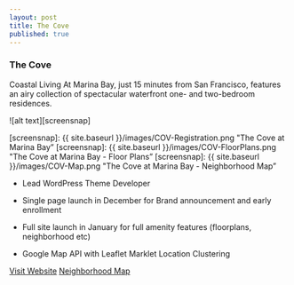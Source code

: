 ```yaml
---
layout: post
title: The Cove
published: true
---
```


### The Cove

Coastal Living At Marina Bay, just 15 minutes from San Francisco, features an airy collection of spectacular waterfront one- and two-bedroom residences.
 
![alt text][screensnap]

[screensnap]: {{ site.baseurl }}/images/COV-Registration.png "The Cove at Marina Bay”
[screensnap]: {{ site.baseurl }}/images/COV-FloorPlans.png "The Cove at Marina Bay - Floor Plans”
[screensnap]: {{ site.baseurl }}/images/COV-Map.png "The Cove at Marina Bay - Neighborhood Map”

* Lead WordPress Theme Developer

* Single page launch in December for Brand announcement and early enrollment 

* Full site launch in January for full amenity features (floorplans, neighborhood etc) 

* Google Map API with Leaflet Marklet Location Clustering


[Visit Website](http://thecoveca.com)
[Neighborhood Map](http://thecoveca.com/neighborhood/)